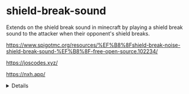 # shield-break-sound
Extends on the shield break sound in minecraft by playing a shield break sound to the attacker when their opponent's shield breaks.

https://www.spigotmc.org/resources/%EF%B8%8Fshield-break-noise-shield-break-sound-%EF%B8%8F-free-open-source.102234/

https://joscodes.xyz/

https://nxh.app/

<details> Updates, bugs, and whatever
no i am not updating this, it's literally 32 lines of code. if you somehow find a "super major bug" with it, then i'll fix it but x to doubt.
(if you somehow do put it in github issues and dm me on discord, Dank JosBot#1001 {not like i expect it but just to be sure})
</details>
